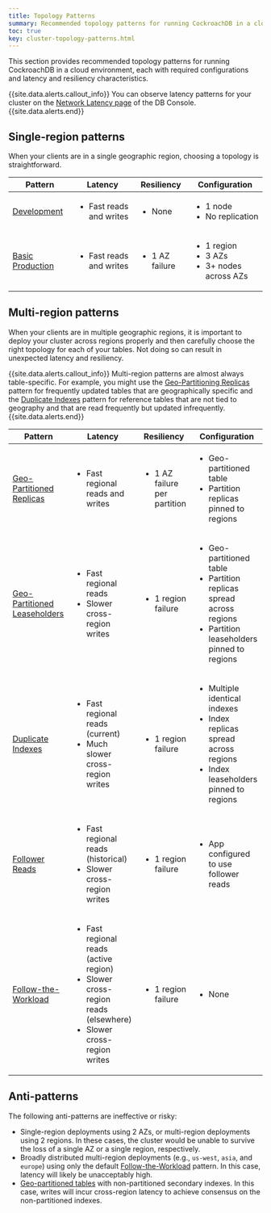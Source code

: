 ```yaml
---
title: Topology Patterns
summary: Recommended topology patterns for running CockroachDB in a cloud environment.
toc: true
key: cluster-topology-patterns.html
---
```


This section provides recommended topology patterns for running CockroachDB in a cloud environment, each with required configurations and latency and resiliency characteristics.

{{site.data.alerts.callout_info}}
You can observe latency patterns for your cluster on the [Network Latency page](ui-network-latency-page.html) of the DB Console.
{{site.data.alerts.end}}

## Single-region patterns

When your clients are in a single geographic region, choosing a topology is straightforward.

Pattern | Latency | Resiliency | Configuration
--------|---------|------------|--------------
[Development](topology-development.html) | <ul><li>Fast reads and writes</li></ul> | <ul><li>None</li></ul> | <ul><li>1 node</li><li>No replication</li></ul>
[Basic Production](topology-basic-production.html) | <ul><li>Fast reads and writes</li></ul> | <ul><li>1 AZ failure</li></ul> | <ul><li>1 region</li><li>3 AZs</li><li>3+ nodes across AZs</li></ul>

## Multi-region patterns

When your clients are in multiple geographic regions, it is important to deploy your cluster across regions properly and then carefully choose the right topology for each of your tables. Not doing so can result in unexpected latency and resiliency.

{{site.data.alerts.callout_info}}
Multi-region patterns are almost always table-specific. For example, you might use the [Geo-Partitioning Replicas](topology-geo-partitioned-replicas.html) pattern for frequently updated tables that are geographically specific and the [Duplicate Indexes](topology-duplicate-indexes.html) pattern for reference tables that are not tied to geography and that are read frequently but updated infrequently.
{{site.data.alerts.end}}

Pattern | Latency | Resiliency | Configuration
--------|---------|------------|--------------
[Geo-Partitioned Replicas](topology-geo-partitioned-replicas.html) | <ul><li>Fast regional reads and writes</li></ul> | <ul><li>1 AZ failure per partition</li></ul> | <ul><li>Geo-partitioned table</li><li>Partition replicas pinned to regions</li></ul>
[Geo-Partitioned Leaseholders](topology-geo-partitioned-leaseholders.html) | <ul><li>Fast regional reads</li><li>Slower cross-region writes</li></ul> | <ul><li>1 region failure</li></ul> | <ul><li>Geo-partitioned table</li><li>Partition replicas spread across regions</li><li>Partition leaseholders pinned to regions</li></ul>
[Duplicate Indexes](topology-duplicate-indexes.html) | <ul><li>Fast regional reads (current)</li><li>Much slower cross-region writes</li></ul> | <ul><li>1 region failure</li></ul> | <ul><li>Multiple identical indexes</li><li>Index replicas spread across regions</li><li>Index leaseholders pinned to regions</li></ul>
[Follower Reads](topology-follower-reads.html) | <ul><li>Fast regional reads (historical)</li><li>Slower cross-region writes</li></ul> | <ul><li>1 region failure</li></ul> | <ul><li>App configured to use follower reads</li></ul>
[Follow-the-Workload](topology-follow-the-workload.html) | <ul><li>Fast regional reads (active region)</li><li>Slower cross-region reads (elsewhere)</li><li>Slower cross-region writes</li> | <ul><li>1 region failure</li></ul> | <ul><li>None</li></ul>

## Anti-patterns

The following anti-patterns are ineffective or risky:

- Single-region deployments using 2 AZs, or multi-region deployments using 2 regions. In these cases, the cluster would be unable to survive the loss of a single AZ or a single region, respectively.
- Broadly distributed multi-region deployments (e.g., `us-west`, `asia`, and `europe`) using only the default [Follow-the-Workload](topology-follow-the-workload.html) pattern. In this case, latency will likely be unacceptably high.
- [Geo-partitioned tables](topology-geo-partitioned-replicas.html) with non-partitioned secondary indexes. In this case, writes will incur cross-region latency to achieve consensus on the non-partitioned indexes.

